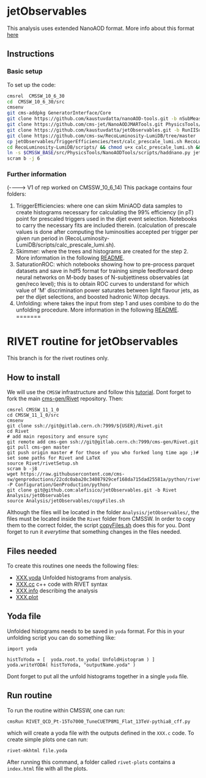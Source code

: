 # jetObservables


This analysis uses extended NanoAOD format. More info about this format [here](https://twiki.cern.ch/twiki/bin/view/CMS/JetMET/JMARNanoAODv1)

## Instructions

### Basic setup 
To set up the code:
```bash
cmsrel  CMSSW_10_6_30
cd  CMSSW_10_6_30/src
cmsenv
git cms-addpkg GeneratorInterface/Core
git clone https://github.com/kaustuvdatta/nanoAOD-tools.git -b nSubMeasurements PhysicsTools/NanoAODTools
git clone https://github.com/cms-jet/NanoAODJMARTools.git PhysicsTools/NanoAODJMARTools
git clone https://github.com/kaustuvdatta/jetObservables.git -b RunIISummer20UL jetObservables/
git clone https://github.com/cms-sw/RecoLuminosity-LumiDB/tree/master 
cp jetObservables/TriggerEfficiencies/test/calc_prescale_lumi.sh RecoLuminosity-LumiDB/scripts/
cd RecoLuminosity-LumiDB/scripts/ && chmod u+x calc_prescale_lumi.sh && cd -
ln -s $CMSSW_BASE/src/PhysicsTools/NanoAODTools/scripts/haddnano.py jetObservables/Skimmer/test/
scram b -j 6
```

### Further information
(----> V1 of rep worked on CMSSW_10_6_14)
This package contains four folders: 
1. TriggerEfficiencies: where one can skim MiniAOD data samples to create histograms necessary for calculating the 99% efficiency (in pT) point for prescaled triggers used in the dijet event selection. Notebooks to carry the necessary fits are included therein. (calculation of prescale values is done after computing the luminosities accepted per trigger per given run period in (RecoLuminosity-LumiDB/scripts/calc_prescale_lumi.sh). 
2. Skimmer: where the trees and histograms are created for the step 2. More information in the following [README](Skimmer/README.md).
3. SaturationROC: which notebooks showing how to pre-process parquet datasets and save in hdf5 format for training simple feedforward deep neural networks on M-body bases of N-subjettiness observables (at gen/reco level); this is to obtain ROC curves to understand for which value of 'M' discrimination power saturates between light flavour jets, as per the dijet selections, and boosted hadronic W/top decays. 
4. Unfolding: where takes the input from step 1 and uses combine to do the unfolding procedure. More information in the following [README](Unfolding/README.md).
=======
# RIVET routine for jetObservables

This branch is for the rivet routines only.

## How to install

We will use the `CMSSW` infrastructure and follow this [tutorial](https://indico.cern.ch/event/962610/contributions/4049790/attachments/2131081/3588988/rivet_tutorial_mseidel.pdf). Dont forget to fork the main [cms-gen/Rivet](https://gitlab.cern.ch/cms-gen/Rivet) repository. Then:
```
cmsrel CMSSW_11_1_0
cd CMSSW_11_1_0/src
cmsenv
git clone ssh://git@gitlab.cern.ch:7999/${USER}/Rivet.git
cd Rivet
# add main repository and ensure sync
git remote add cms-gen ssh://git@gitlab.cern.ch:7999/cms-gen/Rivet.git
git pull cms-gen master
git push origin master # for those of you who forked long time ago ;)# set some paths for Rivet and LaTeX
source Rivet/rivetSetup.sh
scram b -j8
wget https://raw.githubusercontent.com/cms-sw/genproductions/22cdc0aba20c34087929cef168da715dad25581a/python/rivet_customize.py  -P Configuration/GenProduction/python/
git clone git@github.com:alefisico/jetObservables.git -b Rivet Analysis/jetObservables
source Analysis/jetObservables/copyFiles.sh
```

Although the files will be located in the folder `Analysis/jetObservables/`, the files must be located inside the `Rivet` folder from CMSSW. In order to copy them to the correct folder, the script [copyFiles.sh](copyFiles.sh) does this for you. Dont forget to run it _everytime_ that something changes in the files needed.


## Files needed

To create this routines one needs the following files:
 * [XXX.yoda](CMS_2021_PAS_SMP_21_XXX.yoda) Unfolded histograms from analysis. 
 * [XXX.cc](CMS_2021_PAS_SMP_21_XXX.cc) c++ code with RIVET syntax
 * [XXX.info](CMS_2021_PAS_SMP_21_XXX.info) describing the analysis
 * [XXX.plot](CMS_2021_PAS_SMP_21_XXX.plot) 

## Yoda file

Unfolded histograms needs to be saved in `yoda` format. For this in your unfolding script you can do something like:
``````
import yoda 

histToYoda = [  yoda.root.to_yoda( UnfoldHistogram ) ]
yoda.writeYODA( histToYoda, "outputName.yoda" )
``````
Dont forget to put all the unfold histograms together in a single `yoda` file. 

## Run routine

To run the routine within CMSSW, one can run:
```
cmsRun RIVET_QCD_Pt-15To7000_TuneCUETP8M1_Flat_13TeV-pythia8_cff.py
```
which will create a yoda file with the outputs defined in the `XXX.c` code. To create simple plots one can run:
```
rivet-mkhtml file.yoda
```
After running this command, a folder called `rivet-plots` contains a `index.html` file with all the plots.
